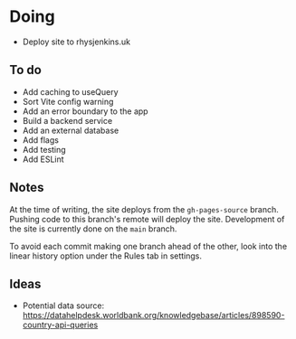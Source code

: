 # Doing

-   Deploy site to rhysjenkins.uk

## To do

-   Add caching to useQuery
-   Sort Vite config warning
-   Add an error boundary to the app
-   Build a backend service
-   Add an external database
-   Add flags
-   Add testing
-   Add ESLint

## Notes

At the time of writing, the site deploys from the `gh-pages-source` branch. Pushing code to this branch's remote will deploy the site. Development of the site is currently done on the `main` branch.

To avoid each commit making one branch ahead of the other, look into the linear history option under the Rules tab in settings.

## Ideas

-   Potential data source: https://datahelpdesk.worldbank.org/knowledgebase/articles/898590-country-api-queries
